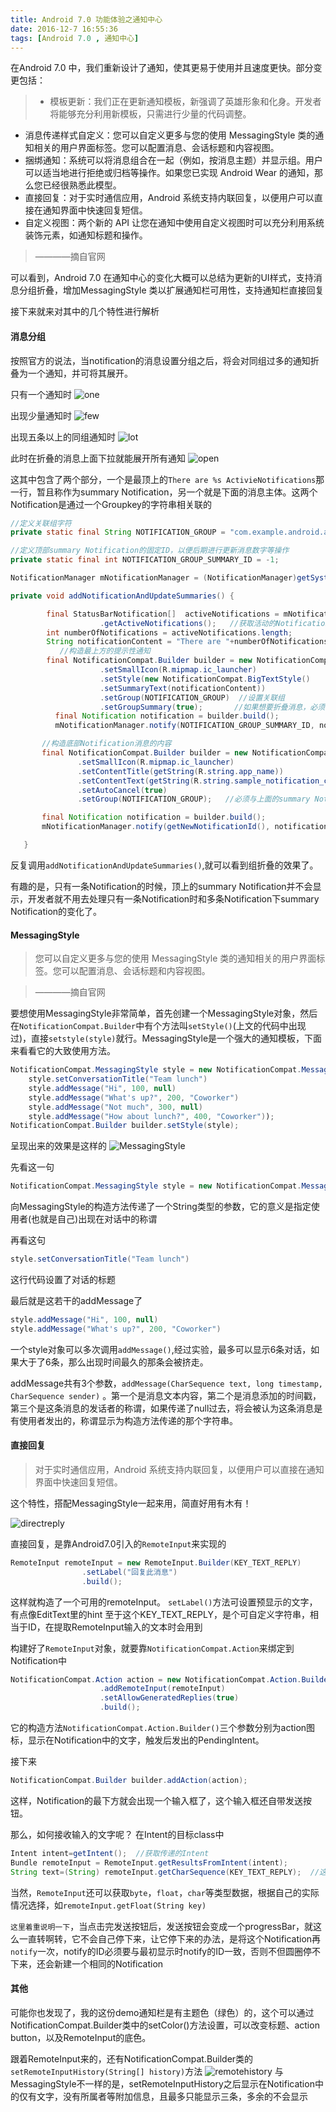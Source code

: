 ```yaml
---
title: Android 7.0 功能体验之通知中心
date: 2016-12-7 16:55:36
tags: [Android 7.0 , 通知中心]
---
```


在Android 7.0 中，我们重新设计了通知，使其更易于使用并且速度更快。部分变更包括：
<!--more-->
>* 模板更新：我们正在更新通知模板，新强调了英雄形象和化身。开发者将能够充分利用新模板，只需进行少量的代码调整。
* 消息传递样式自定义：您可以自定义更多与您的使用 MessagingStyle 类的通知相关的用户界面标签。您可以配置消息、会话标题和内容视图。
* 捆绑通知：系统可以将消息组合在一起（例如，按消息主题）并显示组。用户可以适当地进行拒绝或归档等操作。如果您已实现 Android Wear 的通知，那么您已经很熟悉此模型。
* 直接回复：对于实时通信应用，Android 系统支持内联回复，以便用户可以直接在通知界面中快速回复短信。
* 自定义视图：两个新的 API 让您在通知中使用自定义视图时可以充分利用系统装饰元素，如通知标题和操作。

>   ————摘自官网

可以看到，Android 7.0 在通知中心的变化大概可以总结为更新的UI样式，支持消息分组折叠，增加MessagingStyle 类以扩展通知栏可用性，支持通知栏直接回复

接下来就来对其中的几个特性进行解析

#### 消息分组
按照官方的说法，当notification的消息设置分组之后，将会对同组过多的通知折叠为一个通知，并可将其展开。

只有一个通知时
![one](/images/notification/Screenshot_1481007464.png)

出现少量通知时
![few](/images/notification/Screenshot_1481007474.png)

出现五条以上的同组通知时
![lot](/images/notification/Screenshot_1481007492.png)

此时在折叠的消息上面下拉就能展开所有通知
![open](/images/notification/Screenshot_1481007494.png)

这其中包含了两个部分，一个是最顶上的`There are %s ActivieNotifications`那一行，暂且称作为summary Notification，另一个就是下面的消息主体。这两个Notification是通过一个Groupkey的字符串相关联的
```java
//定义关联组字符
private static final String NOTIFICATION_GROUP = "com.example.android.activenotifications.notification_type";

//定义顶部summary Notification的固定ID，以便后期进行更新消息数字等操作
private static final int NOTIFICATION_GROUP_SUMMARY_ID = -1;

NotificationManager mNotificationManager = (NotificationManager)getSystemService(Context.NOTIFICATION_SERVICE);

private void addNotificationAndUpdateSummaries() {

        final StatusBarNotification[]  activeNotifications = mNotificationManager
                    .getActiveNotifications();   //获取活动的Notification组，该API只有在6.0之后才可使用
        int numberOfNotifications = activeNotifications.length;
        String notificationContent = "There are "+numberOfNotifications +"ActivieNotifications";
           //构造最上方的提示性通知
        final NotificationCompat.Builder builder = new NotificationCompat.Builder(getContext())
                    .setSmallIcon(R.mipmap.ic_launcher)
                    .setStyle(new NotificationCompat.BigTextStyle()
                    .setSummaryText(notificationContent))
                    .setGroup(NOTIFICATION_GROUP)  //设置关联组
                    .setGroupSummary(true);       //如果想要折叠消息，必须设置为true，否则同组消息不会折叠
          final Notification notification = builder.build();
          mNotificationManager.notify(NOTIFICATION_GROUP_SUMMARY_ID, notification);       //NOTIFICATION_GROUP_SUMMARY_ID为顶部summary Notification的固定ID

       //构造底部Notification消息的内容
       final NotificationCompat.Builder builder = new NotificationCompat.Builder(getContext())
               .setSmallIcon(R.mipmap.ic_launcher)
               .setContentTitle(getString(R.string.app_name))
               .setContentText(getString(R.string.sample_notification_content))
               .setAutoCancel(true)
               .setGroup(NOTIFICATION_GROUP);   //必须与上面的summary Notification的NOTIFICATION_GROUP保持一致，且组内的Notification也要保持一致

       final Notification notification = builder.build();
       mNotificationManager.notify(getNewNotificationId(), notification);  //getNewNotificationId()返回一个int类型的数字，作为组内每个Notification的唯一ID

   }
```
反复调用`addNotificationAndUpdateSummaries()`,就可以看到组折叠的效果了。

有趣的是，只有一条Notification的时候，顶上的summary Notification并不会显示，开发者就不用去处理只有一条Notification时和多条Notification下summary Notification的变化了。


#### MessagingStyle

>您可以自定义更多与您的使用 MessagingStyle 类的通知相关的用户界面标签。您可以配置消息、会话标题和内容视图。

>   ————摘自官网

要想使用MessagingStyle非常简单，首先创建一个MessagingStyle对象，然后在`NotificationCompat.Builder`中有个方法叫`setStyle()`(上文的代码中出现过)，直接`setstyle(style)`就行。MessagingStyle是一个强大的通知模板，下面来看看它的大致使用方法。

```java
NotificationCompat.MessagingStyle style = new NotificationCompat.MessagingStyle("我");
    style.setConversationTitle("Team lunch")
    style.addMessage("Hi", 100, null)
    style.addMessage("What's up?", 200, "Coworker")
    style.addMessage("Not much", 300, null)
    style.addMessage("How about lunch?", 400, "Coworker"));
NotificationCompat.Builder builder.setStyle(style);
```
呈现出来的效果是这样的
![MessagingStyle](/images/notification/Screenshot_1481016793.png)

先看这一句
```java
NotificationCompat.MessagingStyle style = new NotificationCompat.MessagingStyle("我");
```
向MessagingStyle的构造方法传递了一个String类型的参数，它的意义是指定使用者(也就是自己)出现在对话中的称谓

再看这句
```java
style.setConversationTitle("Team lunch")
```
这行代码设置了对话的标题

最后就是这若干的addMessage了
```java
style.addMessage("Hi", 100, null)
style.addMessage("What's up?", 200, "Coworker")
```
一个style对象可以多次调用`addMessage()`,经过实验，最多可以显示6条对话，如果大于了6条，那么出现时间最久的那条会被挤走。


addMessage共有3个参数，`addMessage(CharSequence text, long timestamp, CharSequence sender)` 。第一个是消息文本内容，第二个是消息添加的时间戳，第三个是这条消息的发话者的称谓，如果传递了null过去，将会被认为这条消息是有使用者发出的，称谓显示为构造方法传递的那个字符串。


#### 直接回复
>对于实时通信应用，Android 系统支持内联回复，以便用户可以直接在通知界面中快速回复短信。


这个特性，搭配MessagingStyle一起来用，简直好用有木有！

![directreply](/images/notification/Screenshot_1481094801.png)

直接回复，是靠Android7.0引入的`RemoteInput`来实现的
```java
RemoteInput remoteInput = new RemoteInput.Builder(KEY_TEXT_REPLY)
                .setLabel("回复此消息")
                .build();
```
这样就构造了一个可用的remoteInput。
`setLabel()`方法可设置预显示的文字，有点像EditText里的hint
至于这个KEY_TEXT_REPLY，是个可自定义字符串，相当于ID，在提取RemoteInput输入的文本时会用到

构建好了`RemoteInput`对象，就要靠`NotificationCompat.Action`来绑定到Notification中
```java
NotificationCompat.Action action = new NotificationCompat.Action.Builder(android.R.drawable.ic_menu_send, "回复此消息", pendingIntent)
                    .addRemoteInput(remoteInput)
                    .setAllowGeneratedReplies(true)
                    .build();
```
它的构造方法`NotificationCompat.Action.Builder()`三个参数分别为action图标，显示在Notification中的文字，触发后发出的PendingIntent。


接下来
```java
NotificationCompat.Builder builder.addAction(action);
```
这样，Notification的最下方就会出现一个输入框了，这个输入框还自带发送按钮。

那么，如何接收输入的文字呢？
在Intent的目标class中
```java
Intent intent=getIntent();  //获取传递的Intent
Bundle remoteInput = RemoteInput.getResultsFromIntent(intent);
String text=(String) remoteInput.getCharSequence(KEY_TEXT_REPLY);  //这个KEY_TEXT_REPLY与构造时的对应
```
当然，`RemoteInput`还可以获取`byte`，`float`，`char`等类型数据，根据自己的实际情况选择，如`remoteInput.getFloat(String key)`


`这里着重说明一下`，当点击完发送按钮后，发送按钮会变成一个progressBar，就这么一直转啊转，它不会自己停下来，让它停下来的办法，是将这个Notification再`notify`一次，notify的ID必须要与最初显示时notify的ID一致，否则不但圆圈停不下来，还会新建一个相同的Notification

#### 其他
可能你也发现了，我的这份demo通知栏是有主题色（绿色）的，这个可以通过NotificationCompat.Builder类中的setColor()方法设置，可以改变标题、action button，以及RemoteInput的底色。

跟着RemoteInput来的，还有NotificationCompat.Builder类的`setRemoteInputHistory(String[] history)`方法
![remotehistory](/images/notification/Screenshot_1481100092.png)
与MessagingStyle不一样的是，setRemoteInputHistory之后显示在Notification中的仅有文字，没有所属者等附加信息，且最多只能显示三条，多余的不会显示
